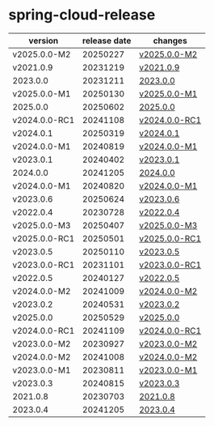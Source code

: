 # spring-cloud-release	


|version|release date|changes|
|---|---|---|
|v2025.0.0-M2|20250227|[v2025.0.0-M2](./v2025.0.0-M2-20250227.md)|
|v2021.0.9|20231219|[v2021.0.9](./v2021.0.9-20231219.md)|
|2023.0.0|20231211|[2023.0.0](./2023.0.0-20231211.md)|
|v2025.0.0-M1|20250130|[v2025.0.0-M1](./v2025.0.0-M1-20250130.md)|
|2025.0.0|20250602|[2025.0.0](./2025.0.0-20250602.md)|
|v2024.0.0-RC1|20241108|[v2024.0.0-RC1](./v2024.0.0-RC1-20241108.md)|
|v2024.0.1|20250319|[v2024.0.1](./v2024.0.1-20250319.md)|
|v2024.0.0-M1|20240819|[v2024.0.0-M1](./v2024.0.0-M1-20240819.md)|
|v2023.0.1|20240402|[v2023.0.1](./v2023.0.1-20240402.md)|
|2024.0.0|20241205|[2024.0.0](./2024.0.0-20241205.md)|
|v2024.0.0-M1|20240820|[v2024.0.0-M1](./v2024.0.0-M1-20240820.md)|
|v2023.0.6|20250624|[v2023.0.6](./v2023.0.6-20250624.md)|
|v2022.0.4|20230728|[v2022.0.4](./v2022.0.4-20230728.md)|
|v2025.0.0-M3|20250407|[v2025.0.0-M3](./v2025.0.0-M3-20250407.md)|
|v2025.0.0-RC1|20250501|[v2025.0.0-RC1](./v2025.0.0-RC1-20250501.md)|
|v2023.0.5|20250110|[v2023.0.5](./v2023.0.5-20250110.md)|
|v2023.0.0-RC1|20231101|[v2023.0.0-RC1](./v2023.0.0-RC1-20231101.md)|
|v2022.0.5|20240127|[v2022.0.5](./v2022.0.5-20240127.md)|
|v2024.0.0-M2|20241009|[v2024.0.0-M2](./v2024.0.0-M2-20241009.md)|
|v2023.0.2|20240531|[v2023.0.2](./v2023.0.2-20240531.md)|
|v2025.0.0|20250529|[v2025.0.0](./v2025.0.0-20250529.md)|
|v2024.0.0-RC1|20241109|[v2024.0.0-RC1](./v2024.0.0-RC1-20241109.md)|
|v2023.0.0-M2|20230927|[v2023.0.0-M2](./v2023.0.0-M2-20230927.md)|
|v2024.0.0-M2|20241008|[v2024.0.0-M2](./v2024.0.0-M2-20241008.md)|
|v2023.0.0-M1|20230811|[v2023.0.0-M1](./v2023.0.0-M1-20230811.md)|
|v2023.0.3|20240815|[v2023.0.3](./v2023.0.3-20240815.md)|
|2021.0.8|20230703|[2021.0.8](./2021.0.8-20230703.md)|
|2023.0.4|20241205|[2023.0.4](./2023.0.4-20241205.md)|
